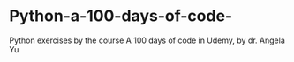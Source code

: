 # Python-a-100-days-of-code-
Python exercises by the course A 100 days of code in Udemy, by dr. Angela Yu
